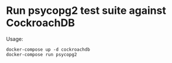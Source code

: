 # Run psycopg2 test suite against CockroachDB

Usage:

```
docker-compose up -d cockroachdb
docker-compose run psycopg2
```
